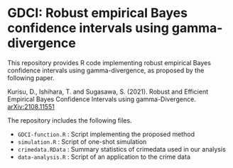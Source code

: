 # GDCI: Robust empirical Bayes confidence intervals using gamma-divergence

This repository provides R code implementing robust empirical Bayes confidence intervals using gamma-divergence, as proposed by the following paper.

Kurisu, D., Ishihara, T. and Sugasawa, S. (2021). Robust and Efficient Empirical Bayes Confidence Intervals using gamma-Divergence. [arXiv:2108.11551](https://arxiv.org/abs/2108.11551)

The repository includes the following files.

* `GDCI-function.R` : Script implementing the proposed method
* `simulation.R` : Script of one-shot simulation 
* `crimedata.RData` : Summary statistics of crimedata used in our analysis 
* `data-analysis.R` : Script of an application to the crime data






